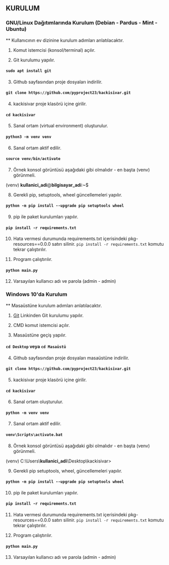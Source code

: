 ## KURULUM

### GNU/Linux Dağıtımlarında Kurulum (Debian - Pardus - Mint - Ubuntu)

** Kullanıcının ev dizinine kurulum adımları anlatılacaktır.

1. Komut istemcisi (konsol/terminal) açılır.

2. Git kurulumu yapılır.

#### ` sudo apt install git `

3. Github sayfasından proje dosyaları indirilir.

#### ` git clone https://github.com/pyproject23/kackisivar.git `

4. kackisivar proje klasörü içine girilir.

#### ` cd kackisivar `

5. Sanal ortam (virtual environment) oluşturulur.

#### ` python3 -m venv venv `

6. Sanal ortam aktif edilir.

#### ` source venv/bin/activate `

7. Örnek konsol görüntüsü aşağıdaki gibi olmalıdır - en başta (venv) görünmeli.

(venv) __kullanici_adi__@__bilgisayar_adi__:~$

8.  Gerekli pip, setuptools, wheel güncellemeleri yapılır.

#### ` python -m pip install --upgrade pip setuptools wheel `

9. pip ile paket kurulumları yapılır.

#### ` pip install -r requirements.txt `

10. Hata vermesi durumunda requirements.txt içerisindeki pkg-resources==0.0.0 satırı silinir. ` pip install -r requirements.txt ` komutu tekrar çalıştırılır.

11. Program çalıştırılır.

#### ` python main.py `

12. Varsayılan kullanıcı adı ve parola (admin - admin)

### Windows 10'da Kurulum

** Masaüstüne kurulum adımları anlatılacaktır.

1. [Git](https://git-scm.com/downloads "Git i buradan indiriniz")
Linkinden Git kurulumu yapılır.

2. CMD komut istemcisi açılır.

3. Masaüstüne geçiş yapılır.

#### ` cd Desktop ` veya ` cd Masaüstü `

4. Github sayfasından proje dosyaları masaüstüne indirilir.

#### ` git clone https://github.com/pyproject23/kackisivar.git `

5. kackisivar proje klasörü içine girilir.

#### ` cd kackisivar `

6. Sanal ortam oluşturulur.

#### ` python -m venv venv `

7. Sanal ortam aktif edilir.

#### ` venv\Scripts\activate.bat `

8. Örnek konsol görüntüsü aşağıdaki gibi olmalıdır - en başta (venv) görünmeli.

(venv) C:\\Users\\__kullanici_adi__\\Desktop\\kackisivar>

9. Gerekli pip setuptools, wheel, güncellemeleri yapılır.

#### ` python -m pip install --upgrade pip setuptools wheel `

10. pip ile paket kurulumları yapılır.

#### ` pip install -r requirements.txt `

11. Hata vermesi durumunda requirements.txt içerisindeki pkg-resources==0.0.0 satırı silinir. ` pip install -r requirements.txt ` komutu tekrar çalıştırılır.

12. Program çalıştırılır.

#### ` python main.py `

13. Varsayılan kullanıcı adı ve parola (admin - admin)
